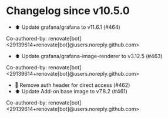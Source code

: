 # Changelog since v10.5.0
- ⬆️ Update grafana/grafana to v11.6.1 (#464)

Co-authored-by: renovate[bot] <29139614+renovate[bot]@users.noreply.github.com> 
- ⬆️ Update grafana/grafana-image-renderer to v3.12.5 (#463)

Co-authored-by: renovate[bot] <29139614+renovate[bot]@users.noreply.github.com> 
- 🔨 Remove auth header for direct access (#462) 
- ⬆️ Update Add-on base image to v7.8.2 (#461)

Co-authored-by: renovate[bot] <29139614+renovate[bot]@users.noreply.github.com> 
